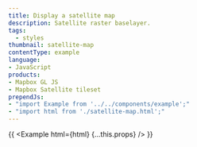 ```yaml
---
title: Display a satellite map
description: Satellite raster baselayer.
tags:
  - styles
thumbnail: satellite-map
contentType: example
language:
- JavaScript
products:
- Mapbox GL JS
- Mapbox Satellite tileset
prependJs:
- "import Example from '../../components/example';"
- "import html from './satellite-map.html';"
---
```


{{ <Example html={html} {...this.props} /> }}
